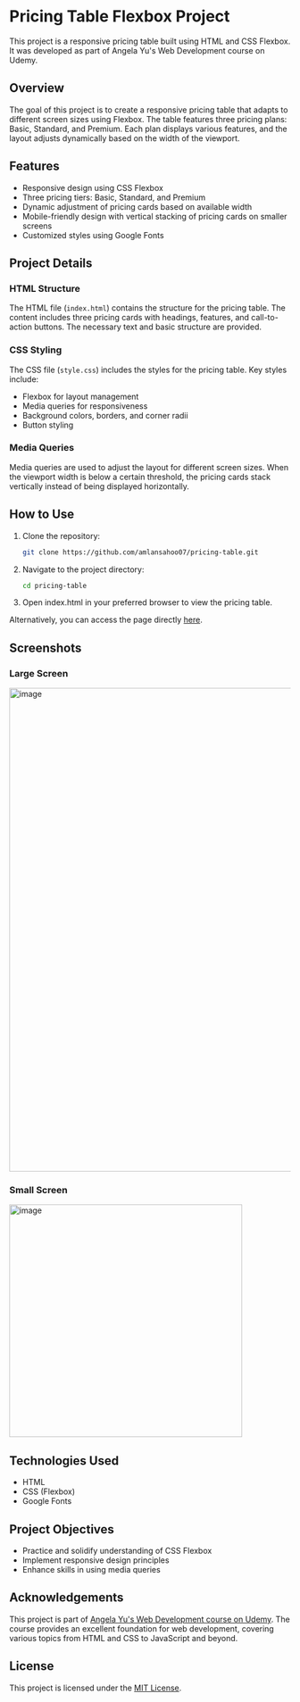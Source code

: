 # Pricing Table Flexbox Project

This project is a responsive pricing table built using HTML and CSS Flexbox. It was developed as part of Angela Yu's Web Development course on Udemy.

## Overview

The goal of this project is to create a responsive pricing table that adapts to different screen sizes using Flexbox. The table features three pricing plans: Basic, Standard, and Premium. Each plan displays various features, and the layout adjusts dynamically based on the width of the viewport.

## Features

- Responsive design using CSS Flexbox
- Three pricing tiers: Basic, Standard, and Premium
- Dynamic adjustment of pricing cards based on available width
- Mobile-friendly design with vertical stacking of pricing cards on smaller screens
- Customized styles using Google Fonts

## Project Details

### HTML Structure

The HTML file (`index.html`) contains the structure for the pricing table. The content includes three pricing cards with headings, features, and call-to-action buttons. The necessary text and basic structure are provided.

### CSS Styling

The CSS file (`style.css`) includes the styles for the pricing table. Key styles include:

- Flexbox for layout management
- Media queries for responsiveness
- Background colors, borders, and corner radii
- Button styling

### Media Queries

Media queries are used to adjust the layout for different screen sizes. When the viewport width is below a certain threshold, the pricing cards stack vertically instead of being displayed horizontally.

## How to Use

1. Clone the repository:
   ```sh
   git clone https://github.com/amlansahoo07/pricing-table.git
2. Navigate to the project directory:
   ```sh
   cd pricing-table
3. Open index.html in your preferred browser to view the pricing table.

Alternatively, you can access the page directly [here](https://amlansahoo07.github.io/pricing-table/).

## Screenshots
### Large Screen
<img width="867" alt="image" src="https://github.com/amlansahoo07/pricing-table/assets/35356517/ccf00b12-a83f-424d-9b69-1ad2c53bd424">

### Small Screen
<img width="417" alt="image" src="https://github.com/amlansahoo07/pricing-table/assets/35356517/61842d2b-7273-47c7-803d-5334ff840cba">

## Technologies Used

- HTML
- CSS (Flexbox)
- Google Fonts

## Project Objectives

- Practice and solidify understanding of CSS Flexbox
- Implement responsive design principles
- Enhance skills in using media queries

## Acknowledgements

This project is part of [Angela Yu's Web Development course on Udemy](https://www.udemy.com/course/the-complete-web-development-bootcamp/). The course provides an excellent foundation for web development, covering various topics from HTML and CSS to JavaScript and beyond.

## License

This project is licensed under the [MIT License](LICENSE).
